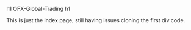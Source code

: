 h1 OFX-Global-Trading   h1

This is just the index page, still having issues cloning the first div code.
